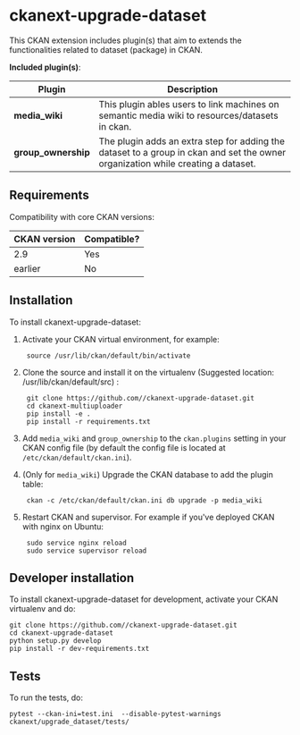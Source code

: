 # ckanext-upgrade-dataset

This CKAN extension includes plugin(s) that aim to extends the functionalities related to dataset (package) in CKAN. 

**Included plugin(s)**:

| Plugin    | Description   |
| --------------- | ------------- |
|  **media_wiki** | This plugin  ables users to link machines on semantic media wiki to resources/datasets in ckan.    |
| **group_ownership** | The plugin adds an extra step for adding the dataset to a group in ckan and set the owner organization while creating a dataset.           |



## Requirements

Compatibility with core CKAN versions:

| CKAN version    | Compatible?   |
| --------------- | ------------- |
|  2.9 | Yes    |
| earlier | No |           |



## Installation

To install ckanext-upgrade-dataset:

1. Activate your CKAN virtual environment, for example:

        source /usr/lib/ckan/default/bin/activate

2. Clone the source and install it on the virtualenv (Suggested location: /usr/lib/ckan/default/src)
:

        git clone https://github.com//ckanext-upgrade-dataset.git
        cd ckanext-multiuploader
        pip install -e .
        pip install -r requirements.txt

3. Add `media_wiki` and `group_ownership` to the `ckan.plugins` setting in your CKAN
   config file (by default the config file is located at
   `/etc/ckan/default/ckan.ini`).

4. (Only for `media_wiki`) Upgrade the CKAN database to add the plugin table:

        ckan -c /etc/ckan/default/ckan.ini db upgrade -p media_wiki

4. Restart CKAN and supervisor. For example if you've deployed CKAN with nginx on Ubuntu:

        sudo service nginx reload
        sudo service supervisor reload



## Developer installation

To install ckanext-upgrade-dataset for development, activate your CKAN virtualenv and
do:

    git clone https://github.com//ckanext-upgrade-dataset.git
    cd ckanext-upgrade-dataset
    python setup.py develop
    pip install -r dev-requirements.txt


## Tests

To run the tests, do:

    pytest --ckan-ini=test.ini  --disable-pytest-warnings  ckanext/upgrade_dataset/tests/


